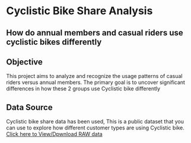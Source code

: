 # Cyclistic Bike Share Analysis
## How do annual members and casual riders use cyclistic bikes differently

## Objective
This project aims to analyze and recognize the usage patterns of casual riders versus annual members.
The primary goal is to uncover significant differences in how these 2 groups use Cyclistic bike differently

## Data Source
Cyclistic bike share data has been used, This is a public dataset that you can use to explore how different customer types are using Cyclistic bike.
[Click here to View/Dpwnload RAW data](https://github.com/PrateekSharma8368/cyclistic-bike-sharing-analysis/tree/main/RAW%20data)
